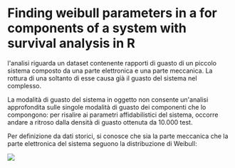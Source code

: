 # Finding weibull parameters in a for components of a system with survival analysis in R

l'analisi riguarda un dataset contenente rapporti di guasto di un piccolo sistema composto da una parte elettronica e una parte meccanica. La rottura di una soltanto di esse causa già il guasto del sistema nel complesso. 

La modalità di guasto del sistema in oggetto non consente un'analisi approfondita sulle singole modalità di guasto dei componenti che lo compongono: per risalire ai parametri affidabilistici del sistema, occorre andare a ritroso dalla densità di guasto ottenuta da 10.000 test. 

Per definizione da dati storici, si conosce che sia la parte meccanica che la parte elettronica del sistema seguono la distribuzione di Weibull: 

<img src="https://latex.codecogs.com/gif.latex?\f(x)=\frac{\beta}{\alpha}(\frac{x}{\alpha})^{(\beta-1)}\exp{(-((x)/\alpha)^{\beta})}" /> 


 
